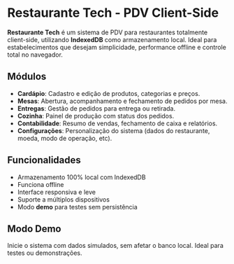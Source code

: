 # Restaurante Tech - PDV Client-Side

**Restaurante Tech** é um sistema de PDV para restaurantes totalmente client-side, utilizando **IndexedDB** como armazenamento local. Ideal para estabelecimentos que desejam simplicidade, performance offline e controle total no navegador.

## Módulos

-   **Cardápio**: Cadastro e edição de produtos, categorias e preços.
-   **Mesas**: Abertura, acompanhamento e fechamento de pedidos por mesa.
-   **Entregas**: Gestão de pedidos para entrega ou retirada.
-   **Cozinha**: Painel de produção com status dos pedidos.
-   **Contabilidade**: Resumo de vendas, fechamento de caixa e relatórios.
-   **Configurações**: Personalização do sistema (dados do restaurante, moeda, modo de operação, etc).

## Funcionalidades

-   Armazenamento 100% local com IndexedDB
-   Funciona offline
-   Interface responsiva e leve
-   Suporte a múltiplos dispositivos
-   Modo **demo** para testes sem persistência

## Modo Demo

Inicie o sistema com dados simulados, sem afetar o banco local. Ideal para testes ou demonstrações.
